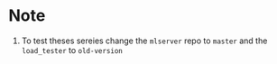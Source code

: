 # Note
1. To test theses sereies change the `mlserver` repo to `master` and the `load_tester` to `old-version`